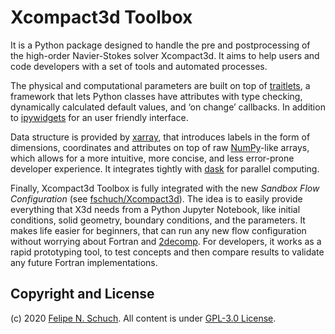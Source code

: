 # Xcompact3d Toolbox

It is a Python package designed to handle the pre and postprocessing of
the high-order Navier-Stokes solver Xcompact3d. It aims to help users and
code developers with a set of tools and automated processes.

The physical and computational parameters are built on top of [traitlets](https://traitlets.readthedocs.io/en/stable/index.html),
a framework that lets Python classes have attributes with type checking, dynamically calculated default values, and ‘on change’ callbacks.
In addition to [ipywidgets](https://ipywidgets.readthedocs.io/en/latest/) for an user friendly interface.

Data structure is provided by [xarray](http://xarray.pydata.org/en/stable/), that introduces labels in the form of dimensions, coordinates and attributes on top of raw [NumPy](https://numpy.org/)-like arrays, which allows for a more intuitive, more concise, and less error-prone developer experience. It integrates tightly with [dask](https://dask.org/) for parallel computing.

Finally, Xcompact3d Toolbox is fully integrated with the new *Sandbox Flow Configuration* (see [fschuch/Xcompact3d](https://github.com/fschuch/Xcompact3d/)). The idea is to easily provide everything that X3d needs from a Python Jupyter Notebook, like initial conditions, solid geometry, boundary conditions, and the parameters. It makes life easier for beginners, that can run any new flow configuration without worrying about Fortran and [2decomp](http://www.2decomp.org/). For developers, it works as a rapid prototyping tool, to test concepts and then compare results to validate any future Fortran implementations.

## Copyright and License

(c) 2020 [Felipe N. Schuch](https://fschuch.github.io/). All content is under [GPL-3.0 License](https://github.com/fschuch/xcompact3d_toolbox/blob/master/LICENSE).
